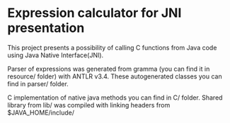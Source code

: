 Expression calculator for JNI presentation
==========================================

<p>This project presents a possibility of calling C functions from Java code using Java Native Interface(JNI).

<p>Parser of expressions was generated from gramma (you can find it in resource/ folder) with ANTLR v3.4.
These autogenerated classes you can find in parser/ folder.

<p>C implementation of native java methods you can find in C/ folder. Shared library from lib/ was compiled 
with linking headers from $JAVA_HOME/include/
